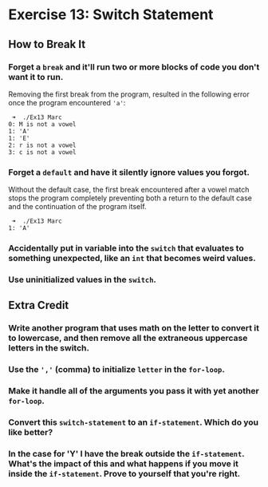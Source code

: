 # Exercise 13: Switch Statement
## How to Break It
### Forget a ```break``` and it'll run two or more blocks of code you don't want it to run.
Removing the first break from the program, resulted in the following error once the program encountered ```'a'```:
```
 ➜  ./Ex13 Marc
0: M is not a vowel
1: 'A'
1: 'E'
2: r is not a vowel
3: c is not a vowel
```
### Forget a ```default``` and have it silently ignore values you forgot.
Without the default case, the first break encountered after a vowel match stops the program completely preventing both a return to the default case and the continuation of the program itself.

```
 ➜  ./Ex13 Marc
1: 'A'
```
### Accidentally put in variable into the ```switch``` that evaluates to something unexpected, like an ```int``` that becomes weird values.

### Use uninitialized values in the ```switch```.

## Extra Credit
### Write another program that uses math on the letter to convert it to lowercase, and then remove all the extraneous uppercase letters in the switch.

### Use the ```','``` (comma) to initialize ```letter``` in the ```for-loop```.

### Make it handle all of the arguments you pass it with yet another ```for-loop```.

### Convert this ```switch-statement``` to an ```if-statement```. Which do you like better?

### In the case for 'Y' I have the break outside the ```if-statement```. What's the impact of this and what happens if you move it inside the ```if-statement```. Prove to yourself that you're right.
